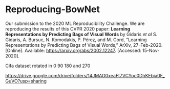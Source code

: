 # Reproducing-BowNet
Our submission to the 2020 ML Reproducibility Challenge. We are reproducing the results of this CVPR 2020 paper:
**Learning Representations by Predicting Bags of Visual Words** by Gidaris _et al_
S. Gidaris, A. Bursuc, N. Komodakis, P. Pérez, and M. Cord, “Learning Representations by Predicting Bags of Visual Words,” ArXiv, 27-Feb-2020. [Online]. Available: https://arxiv.org/abs/2002.12247. [Accessed: 15-Nov-2020]. 


Cifa dataset rotated in 0 90 180 and 270

https://drive.google.com/drive/folders/14JMAO0xeaFt7VCYoc0DhKEbia0F_GuVO?usp=sharing
